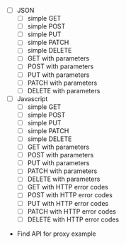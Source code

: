 - [ ] JSON
  - [ ] simple GET
  - [ ] simple POST
  - [ ] simple PUT
  - [ ] simple PATCH
  - [ ] simple DELETE
  - [ ] GET with parameters
  - [ ] POST with parameters
  - [ ] PUT with parameters
  - [ ] PATCH with parameters
  - [ ] DELETE with parameters
- [ ] Javascript
  - [ ] simple GET
  - [ ] simple POST
  - [ ] simple PUT
  - [ ] simple PATCH
  - [ ] simple DELETE
  - [ ] GET with parameters
  - [ ] POST with parameters
  - [ ] PUT with parameters
  - [ ] PATCH with parameters
  - [ ] DELETE with parameters
  - [ ] GET with HTTP error codes
  - [ ] POST with HTTP error codes
  - [ ] PUT with HTTP error codes
  - [ ] PATCH with HTTP error codes
  - [ ] DELETE with HTTP error codes
- Find API for proxy example